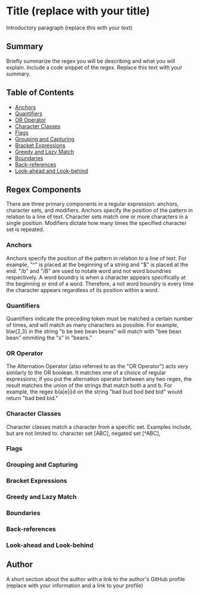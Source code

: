 # Title (replace with your title)

Introductory paragraph (replace this with your text)

## Summary

Briefly summarize the regex you will be describing and what you will explain. Include a code snippet of the regex. Replace this text with your summary.

## Table of Contents

- [Anchors](#anchors)
- [Quantifiers](#quantifiers)
- [OR Operator](#or-operator)
- [Character Classes](#character-classes)
- [Flags](#flags)
- [Grouping and Capturing](#grouping-and-capturing)
- [Bracket Expressions](#bracket-expressions)
- [Greedy and Lazy Match](#greedy-and-lazy-match)
- [Boundaries](#boundaries)
- [Back-references](#back-references)
- [Look-ahead and Look-behind](#look-ahead-and-look-behind)

## Regex Components

There are three primary components in a regular expression: anchors, character sets, and modifiers. Anchors specify the position of the pattern in relation to a line of text. Character sets match one or more characters in a single position. Modifiers dictate how many times the specified character set is repeated.

### Anchors

Anchors specify the position of the pattern in relation to a line of text. For example, "^" is placed at the beginning of a string and "$" is placed at the end. "/b" and "/B" are used to notate word and not word boundries respectively. A word boundry is when a character appears specifically at the beginning or end of a word. Therefore, a not word boundry is every time the character appears regardless of its position within a word.

### Quantifiers

Quantifiers indicate the preceding token must be matched a certain number of times, and will match as many characters as possible. For example, b\w{2,3} in the string "b be bee bean beans" will match with "bee bean bean" ommiting the "s" in "beans."

### OR Operator

The Alternation Operator (also referred to as the "OR Operator") acts very similarly to the OR boolean. It matches one of a choice of regular expressions; if you put the alternation operator between any two regex, the result matches the union of the strings that match both a and b. For example, the regex b(a|e|i)d on the string "bad bud bod bed bid" would return "bad bed bid."

### Character Classes

Character classes match a character from a specific set. Examples include, but are not limited to: character set [ABC], negated set [^ABC], 

### Flags

### Grouping and Capturing

### Bracket Expressions

### Greedy and Lazy Match

### Boundaries

### Back-references

### Look-ahead and Look-behind

## Author

A short section about the author with a link to the author's GitHub profile (replace with your information and a link to your profile)
